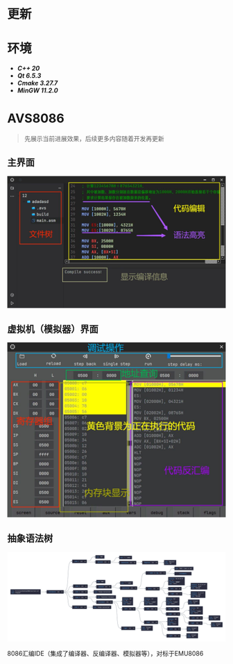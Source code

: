 # 更新
<!-- ## 2024/03/23
汇编虚拟仿真模拟器(assembler virtual simulator) - Rename: ASMVS -> AVS8086 -->

# 环境
- ***C++ 20***
- ***Qt 6.5.3***
- ***Cmake 3.27.7***
- ***MinGW 11.2.0***

# AVS8086
> 先展示当前进展效果，后续更多内容随着开发再更新

## 主界面
![](./docs/images/主界面.png)
## 虚拟机（模拟器）界面
![](./docs/images/虚拟机界面.jpg)
## 抽象语法树
![](./docs/images/抽象语法树.png)

8086汇编IDE（集成了编译器、反编译器、模拟器等），对标于EMU8086
